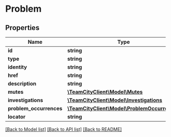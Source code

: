 # Problem

## Properties
Name | Type | Description | Notes
------------ | ------------- | ------------- | -------------
**id** | **string** |  | [optional] 
**type** | **string** |  | [optional] 
**identity** | **string** |  | [optional] 
**href** | **string** |  | [optional] 
**description** | **string** |  | [optional] 
**mutes** | [**\TeamCityClient\Model\Mutes**](Mutes.md) |  | [optional] 
**investigations** | [**\TeamCityClient\Model\Investigations**](Investigations.md) |  | [optional] 
**problem_occurrences** | [**\TeamCityClient\Model\ProblemOccurrences**](ProblemOccurrences.md) |  | [optional] 
**locator** | **string** |  | [optional] 

[[Back to Model list]](../README.md#documentation-for-models) [[Back to API list]](../README.md#documentation-for-api-endpoints) [[Back to README]](../README.md)



